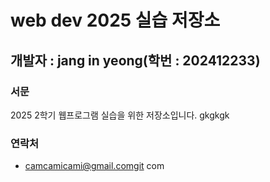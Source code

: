 # web dev 2025 실습 저장소
## 개발자 : jang in yeong(학번 : 202412233)
### 서문
2025 2학기
웹프로그램 실습을 위한 저장소입니다. gkgkgk
### 연락처
- camcamicami@gmail.comgit com